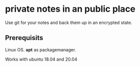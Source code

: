 # private notes in an public place  

Use git for your notes and back them up in an encrypted state.

## Prerequisits  

Linux OS.
__apt__ as packagemanager.

Works with ubuntu 18.04 and 20.04

